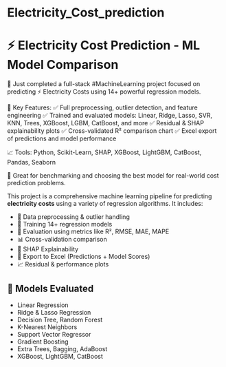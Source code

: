 # Electricity_Cost_prediction
# ⚡ Electricity Cost Prediction - ML Model Comparison
🚀 Just completed a full-stack #MachineLearning project focused on predicting ⚡ Electricity Costs using 14+ powerful regression models.

📌 Key Features:
✅ Full preprocessing, outlier detection, and feature engineering
✅ Trained and evaluated models: Linear, Ridge, Lasso, SVR, KNN, Trees, XGBoost, LGBM, CatBoost, and more
✅ Residual & SHAP explainability plots
✅ Cross-validated R² comparison chart
✅ Excel export of predictions and model performance

📈 Tools: Python, Scikit-Learn, SHAP, XGBoost, LightGBM, CatBoost, Pandas, Seaborn

🎯 Great for benchmarking and choosing the best model for real-world cost prediction problems.

This project is a comprehensive machine learning pipeline for predicting **electricity costs** using a variety of regression algorithms. It includes:

- 🧼 Data preprocessing & outlier handling
- 🧠 Training 14+ regression models
- 📏 Evaluation using metrics like R², RMSE, MAE, MAPE
- 📊 Cross-validation comparison
- 🔎 SHAP Explainability
- 📁 Export to Excel (Predictions + Model Scores)
- 📈 Residual & performance plots

## 🧪 Models Evaluated

- Linear Regression
- Ridge & Lasso Regression
- Decision Tree, Random Forest
- K-Nearest Neighbors
- Support Vector Regressor
- Gradient Boosting
- Extra Trees, Bagging, AdaBoost
- XGBoost, LightGBM, CatBoost
